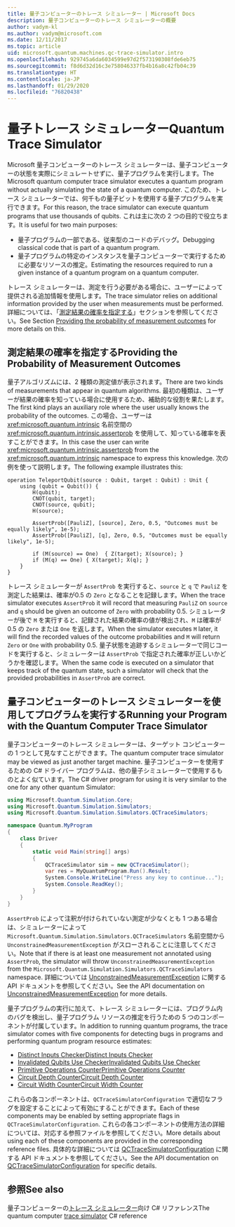 ```yaml
---
title: 量子コンピューターのトレース シミュレーター | Microsoft Docs
description: 量子コンピューターのトレース シミュレーターの概要
author: vadym-kl
ms.author: vadym@microsoft.com
ms.date: 12/11/2017
ms.topic: article
uid: microsoft.quantum.machines.qc-trace-simulator.intro
ms.openlocfilehash: 929745a6da6034599e97d2f573190308fde6eb75
ms.sourcegitcommit: f8d6d32d16c3e758046337fb4b16a8c42fb04c39
ms.translationtype: HT
ms.contentlocale: ja-JP
ms.lasthandoff: 01/29/2020
ms.locfileid: "76820438"
---
```

# <a name="quantum-trace-simulator"></a><span data-ttu-id="9b403-103">量子トレース シミュレーター</span><span class="sxs-lookup"><span data-stu-id="9b403-103">Quantum Trace Simulator</span></span>

<span data-ttu-id="9b403-104">Microsoft 量子コンピューターのトレース シミュレーターは、量子コンピューターの状態を実際にシミュレートせずに、量子プログラムを実行します。</span><span class="sxs-lookup"><span data-stu-id="9b403-104">The Microsoft quantum computer trace simulator executes a quantum program without actually simulating the state of a quantum computer.</span></span>  <span data-ttu-id="9b403-105">このため、トレース シミュレーターでは、何千もの量子ビットを使用する量子プログラムを実行できます。</span><span class="sxs-lookup"><span data-stu-id="9b403-105">For this reason, the trace simulator can execute quantum programs that use thousands of qubits.</span></span>  <span data-ttu-id="9b403-106">これは主に次の 2 つの目的で役立ちます。</span><span class="sxs-lookup"><span data-stu-id="9b403-106">It is useful for two main purposes:</span></span> 

* <span data-ttu-id="9b403-107">量子プログラムの一部である、従来型のコードのデバッグ。</span><span class="sxs-lookup"><span data-stu-id="9b403-107">Debugging classical code that is part of a quantum program.</span></span> 
* <span data-ttu-id="9b403-108">量子プログラムの特定のインスタンスを量子コンピューターで実行するために必要なリソースの推定。</span><span class="sxs-lookup"><span data-stu-id="9b403-108">Estimating the resources required to run a given instance of a quantum program on a quantum computer.</span></span>

<span data-ttu-id="9b403-109">トレース シミュレーターは、測定を行う必要がある場合に、ユーザーによって提供される追加情報を使用します。</span><span class="sxs-lookup"><span data-stu-id="9b403-109">The trace simulator relies on additional information provided by the user when measurements must be performed.</span></span> <span data-ttu-id="9b403-110">詳細については、「[測定結果の確率を指定する](#providing-the-probability-of-measurement-outcomes)」セクションを参照してください。</span><span class="sxs-lookup"><span data-stu-id="9b403-110">See Section [Providing the probability of measurement outcomes](#providing-the-probability-of-measurement-outcomes) for more details on this.</span></span> 

## <a name="providing-the-probability-of-measurement-outcomes"></a><span data-ttu-id="9b403-111">測定結果の確率を指定する</span><span class="sxs-lookup"><span data-stu-id="9b403-111">Providing the Probability of Measurement Outcomes</span></span>

<span data-ttu-id="9b403-112">量子アルゴリズムには、2 種類の測定値が表示されます。</span><span class="sxs-lookup"><span data-stu-id="9b403-112">There are two kinds of measurements that appear in quantum algorithms.</span></span> <span data-ttu-id="9b403-113">最初の種類は、ユーザーが結果の確率を知っている場合に使用するため、補助的な役割を果たします。</span><span class="sxs-lookup"><span data-stu-id="9b403-113">The first kind plays an auxiliary role where the user usually knows the probability of the outcomes.</span></span> <span data-ttu-id="9b403-114">この場合、ユーザーは <xref:microsoft.quantum.intrinsic> 名前空間の <xref:microsoft.quantum.intrinsic.assertprob> を使用して、知っている確率を表すことができます。</span><span class="sxs-lookup"><span data-stu-id="9b403-114">In this case the user can write <xref:microsoft.quantum.intrinsic.assertprob> from the <xref:microsoft.quantum.intrinsic> namespace to express this knowledge.</span></span> <span data-ttu-id="9b403-115">次の例を使って説明します。</span><span class="sxs-lookup"><span data-stu-id="9b403-115">The following example illustrates this:</span></span>

```qsharp
operation TeleportQubit(source : Qubit, target : Qubit) : Unit {
    using (qubit = Qubit()) {
        H(qubit);
        CNOT(qubit, target);
        CNOT(source, qubit);
        H(source);

        AssertProb([PauliZ], [source], Zero, 0.5, "Outcomes must be equally likely", 1e-5);
        AssertProb([PauliZ], [q], Zero, 0.5, "Outcomes must be equally likely", 1e-5);

        if (M(source) == One)  { Z(target); X(source); }
        if (M(q) == One) { X(target); X(q); }
    }
}
```

<span data-ttu-id="9b403-116">トレース シミュレーターが `AssertProb` を実行すると、`source` と `q` で `PauliZ` を測定した結果は、確率が0.5 の `Zero` となることを記録します。</span><span class="sxs-lookup"><span data-stu-id="9b403-116">When the trace simulator executes `AssertProb` it will record that measuring `PauliZ` on `source` and `q` should be given an outcome of `Zero` with probability 0.5.</span></span> <span data-ttu-id="9b403-117">シミュレーターが後で `M` を実行すると、記録された結果の確率の値が検出され、`M` は確率が0.5 の `Zero` または `One` を返します。</span><span class="sxs-lookup"><span data-stu-id="9b403-117">When the simulator executes `M` later, it will find the recorded values of the outcome probabilities and `M` will return `Zero` or `One` with probability 0.5.</span></span> <span data-ttu-id="9b403-118">量子状態を追跡するシミュレーターで同じコードを実行すると、シミュレーターは `AssertProb` で指定された確率が正しいかどうかを確認します。</span><span class="sxs-lookup"><span data-stu-id="9b403-118">When the same code is executed on a simulator that keeps track of the quantum state, such a simulator will check that the provided probabilities in `AssertProb` are correct.</span></span>

## <a name="running-your-program-with-the-quantum-computer-trace-simulator"></a><span data-ttu-id="9b403-119">量子コンピューターのトレース シミュレーターを使用してプログラムを実行する</span><span class="sxs-lookup"><span data-stu-id="9b403-119">Running your Program with the Quantum Computer Trace Simulator</span></span> 

<span data-ttu-id="9b403-120">量子コンピューターのトレース シミュレーターは、ターゲット コンピューターの 1 つとして見なすことができます。</span><span class="sxs-lookup"><span data-stu-id="9b403-120">The quantum computer trace simulator may be viewed as just another target machine.</span></span> <span data-ttu-id="9b403-121">量子コンピューターを使用するための C# ドライバー プログラムは、他の量子シミュレーターで使用するものとよく似ています。</span><span class="sxs-lookup"><span data-stu-id="9b403-121">The C# driver program for using it is very similar to the one for any other quantum Simulator:</span></span> 

```csharp
using Microsoft.Quantum.Simulation.Core;
using Microsoft.Quantum.Simulation.Simulators;
using Microsoft.Quantum.Simulation.Simulators.QCTraceSimulators;

namespace Quantum.MyProgram
{
    class Driver
    {
        static void Main(string[] args)
        {
            QCTraceSimulator sim = new QCTraceSimulator();
            var res = MyQuantumProgram.Run().Result;
            System.Console.WriteLine("Press any key to continue...");
            System.Console.ReadKey();
        }
    }
}
```

<span data-ttu-id="9b403-122">`AssertProb` によって注釈が付けられていない測定が少なくとも 1 つある場合は、シミュレーターによって `Microsoft.Quantum.Simulation.Simulators.QCTraceSimulators` 名前空間から `UnconstrainedMeasurementException` がスローされることに注意してください。</span><span class="sxs-lookup"><span data-stu-id="9b403-122">Note that if there is at least one measurement not annotated using `AssertProb`, the simulator will throw `UnconstrainedMeasurementException` from the `Microsoft.Quantum.Simulation.Simulators.QCTraceSimulators` namespace.</span></span> <span data-ttu-id="9b403-123">詳細については [UnconstrainedMeasurementException](xref:Microsoft.Quantum.Simulation.Simulators.QCTraceSimulators.UnconstrainedMeasurementException) に関する API ドキュメントを参照してください。</span><span class="sxs-lookup"><span data-stu-id="9b403-123">See the API documentation on [UnconstrainedMeasurementException](xref:Microsoft.Quantum.Simulation.Simulators.QCTraceSimulators.UnconstrainedMeasurementException) for more details.</span></span>

<span data-ttu-id="9b403-124">量子プログラムの実行に加えて、トレース シミュレーターには、プログラム内のバグを検出し、量子プログラム リソースの推定を行うための 5 つのコンポーネントが付属しています。</span><span class="sxs-lookup"><span data-stu-id="9b403-124">In addition to running quantum programs, the trace simulator comes with five components for detecting bugs in programs and performing quantum program resource estimates:</span></span> 

* [<span data-ttu-id="9b403-125">Distinct Inputs Checker</span><span class="sxs-lookup"><span data-stu-id="9b403-125">Distinct Inputs Checker</span></span>](xref:microsoft.quantum.machines.qc-trace-simulator.distinct-inputs)
* [<span data-ttu-id="9b403-126">Invalidated Qubits Use Checker</span><span class="sxs-lookup"><span data-stu-id="9b403-126">Invalidated Qubits Use Checker</span></span>](xref:microsoft.quantum.machines.qc-trace-simulator.invalidated-qubits)
* [<span data-ttu-id="9b403-127">Primitive Operations Counter</span><span class="sxs-lookup"><span data-stu-id="9b403-127">Primitive Operations Counter</span></span>](xref:microsoft.quantum.machines.qc-trace-simulator.primitive-counter)
* [<span data-ttu-id="9b403-128">Circuit Depth Counter</span><span class="sxs-lookup"><span data-stu-id="9b403-128">Circuit Depth Counter</span></span>](xref:microsoft.quantum.machines.qc-trace-simulator.depth-counter)
* [<span data-ttu-id="9b403-129">Circuit Width Counter</span><span class="sxs-lookup"><span data-stu-id="9b403-129">Circuit Width Counter</span></span>](xref:microsoft.quantum.machines.qc-trace-simulator.width-counter)

<span data-ttu-id="9b403-130">これらの各コンポーネントは、`QCTraceSimulatorConfiguration` で適切なフラグを設定することによって有効にすることができます。</span><span class="sxs-lookup"><span data-stu-id="9b403-130">Each of these components may be enabled by setting appropriate flags in `QCTraceSimulatorConfiguration`.</span></span> <span data-ttu-id="9b403-131">これらの各コンポーネントの使用方法の詳細については、対応する参照ファイルを参照してください。</span><span class="sxs-lookup"><span data-stu-id="9b403-131">More details about using each of these components are provided in the corresponding reference files.</span></span> <span data-ttu-id="9b403-132">具体的な詳細については [QCTraceSimulatorConfiguration](https://docs.microsoft.com/dotnet/api/Microsoft.Quantum.Simulation.Simulators.QCTraceSimulators.QCTraceSimulatorConfiguration) に関する API ドキュメントを参照してください。</span><span class="sxs-lookup"><span data-stu-id="9b403-132">See the API documentation on [QCTraceSimulatorConfiguration](https://docs.microsoft.com/dotnet/api/Microsoft.Quantum.Simulation.Simulators.QCTraceSimulators.QCTraceSimulatorConfiguration) for specific details.</span></span>

## <a name="see-also"></a><span data-ttu-id="9b403-133">参照</span><span class="sxs-lookup"><span data-stu-id="9b403-133">See also</span></span>
<span data-ttu-id="9b403-134">量子コンピューターの[トレース シミュレーター](xref:Microsoft.Quantum.Simulation.Simulators.QCTraceSimulators.QCTraceSimulator)向け C# リファレンス</span><span class="sxs-lookup"><span data-stu-id="9b403-134">The quantum computer [trace simulator](xref:Microsoft.Quantum.Simulation.Simulators.QCTraceSimulators.QCTraceSimulator) C# reference</span></span> 

